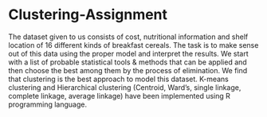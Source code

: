 # Clustering-Assignment

The dataset given to us consists of cost, nutritional information and shelf location of 16 different
kinds of breakfast cereals. The task is to make sense out of this data using the proper model and
interpret the results. We start with a list of probable statistical tools & methods that can be applied
and then choose the best among them by the process of elimination. We find that clustering is
the best approach to model this dataset. K-means clustering and Hierarchical clustering
(Centroid, Ward’s, single linkage, complete linkage, average linkage) have been implemented
using R programming language.
